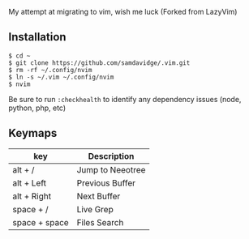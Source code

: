 My attempt at migrating to vim, wish me luck (Forked from LazyVim)

## Installation
```
$ cd ~
$ git clone https://github.com/samdavidge/.vim.git
$ rm -rf ~/.config/nvim
$ ln -s ~/.vim ~/.config/nvim
$ nvim
```

Be sure to run `:checkhealth` to identify any dependency issues (node, python, php, etc)

## Keymaps

| key             | Description                     |
|-----------------|---------------------------------|
| alt + /         | Jump to Neeotree                |
| alt + Left      | Previous Buffer                 |
| alt + Right     | Next Buffer                     |
| space + /       | Live Grep                       |
| space + space   | Files Search                    |

